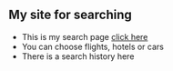 ## My site for searching

- This is my search page [click here](https://nimdolphin.github.io/siteForSearchingUsingLocalStorageAndWebpack/)
- You can choose flights, hotels or cars
- There is a search history here

